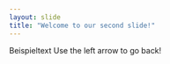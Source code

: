 ```yaml
---
layout: slide
title: "Welcome to our second slide!"
---
```

Beispieltext
Use the left arrow to go back!
